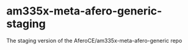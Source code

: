 # am335x-meta-afero-generic-staging
The staging version of the AferoCE/am335x-meta-afero-generic repo
